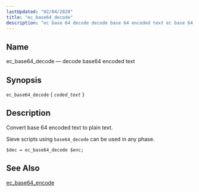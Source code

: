 ```yaml
---
lastUpdated: "02/04/2020"
title: "ec_base64_decode"
description: "ec base 64 decode decode base 64 encoded text ec base 64 decode coded text Convert base 64 encoded text to plain text Sieve scripts using base 64 decode can be used in any phase Example 16 26 ec base 64 encode example ec base 64 encode..."
---
```


<a name="sieve.ref.ec_base64_decode"></a> 
## Name

ec_base64_decode — decode base64 encoded text

## Synopsis

`ec_base64_decode` { *`coded_text`* }

<a name="idp29172896"></a> 
## Description

Convert base 64 encoded text to plain text.

Sieve scripts using `base64_decode` can be used in any phase.

<a name="example.ec_base64_encode"></a> 


`$dec = ec_base64_decode $enc;`
<a name="idp29178448"></a> 
## See Also

[ec_base64_encode](/momentum/3/3-reference/sieve-ref-ec-base-64-encode)
